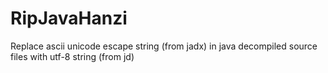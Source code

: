 # RipJavaHanzi
Replace ascii unicode escape string (from jadx) in java decompiled source files with utf-8 string (from jd)
